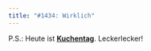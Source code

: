 ```yaml
---
title: "#1434: Wirklich"
---
```


P.S.: Heute ist <a href="http://www.fonflatter.de"><strong>Kuchentag</strong></a>. Leckerlecker!

